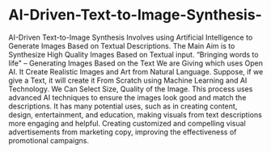 # AI-Driven-Text-to-Image-Synthesis- 
AI-Driven Text-to-Image Synthesis Involves using Artificial Intelligence to Generate Images Based on Textual 
Descriptions. The Main Aim is to Synthesize High Quality Images Based on Textual input. “Bringing words to 
life" – Generating Images Based on the Text We are Giving which uses Open AI. It Create Realistic Images and 
Art from Natural Language. Suppose, if we give a Text, it will create it From Scratch using Machine Learning 
and AI Technology. We Can Select Size, Quality of the Image. This process uses advanced AI techniques to 
ensure the images look good and match the descriptions. It has many potential uses, such as in creating content, 
design, entertainment, and education, making visuals from text descriptions more engaging and helpful. 
Creating customized and compelling visual advertisements from marketing copy, improving the effectiveness of 
promotional campaigns.
